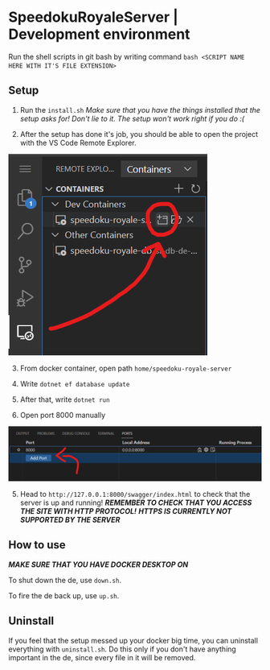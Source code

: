 # SpeedokuRoyaleServer | Development environment

Run the shell scripts in git bash by writing command
`bash <SCRIPT NAME HERE WITH IT'S FILE EXTENSION>`

## Setup

1. Run the `install.sh` *Make sure that you have the things installed that the
   setup asks for! Don't lie to it. The setup won't work right if you do :(*

2. After the setup has done it's job, you should be able to open the project
   with the VS Code Remote Explorer.

![img1](/img/img1.png)

3. From docker container, open path `home/speedoku-royale-server`

4. Write `dotnet ef database update`

5. After that, write `dotnet run`

6. Open port 8000 manually

![img2](/img/img2.png)

5. Head to `http://127.0.0.1:8000/swagger/index.html` to check that the server
   is up and running!
***REMEMBER TO CHECK THAT YOU ACCESS THE SITE WITH HTTP PROTOCOL!***
***HTTPS IS CURRENTLY NOT SUPPORTED BY THE SERVER***

## How to use

***MAKE SURE THAT YOU HAVE DOCKER DESKTOP ON***

To shut down the de, use `down.sh`.

To fire the de back up, use `up.sh`.

## Uninstall

If you feel that the setup messed up your docker big time, you can uninstall
everything with `uninstall.sh`. Do this only if you don't have anything
important in the de, since every file in it will be removed.
